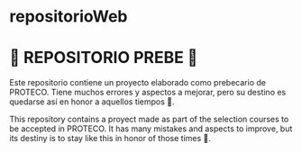 # repositorioWeb

# 🚨 REPOSITORIO PREBE 🚨

Este repositorio contiene un proyecto elaborado como prebecario de PROTECO. Tiene muchos errores y aspectos a mejorar, pero su destino es quedarse así en honor a aquellos tiempos 💚. 

This repository contains a proyect made as part of the selection courses to be accepted in PROTECO. It has many mistakes and aspects to improve, but its destiny is to stay like this in honor of those times 💚. 
